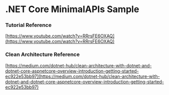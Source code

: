 # .NET Core MinimalAPIs Sample

### Tutorial Reference

[https://www.youtube.com/watch?v=RRrsFE6OXAQ](https://www.youtube.com/watch?v=RRrsFE6OXAQ)

### Clean Architecture Reference

[https://medium.com/dotnet-hub/clean-architecture-with-dotnet-and-dotnet-core-aspnetcore-overview-introduction-getting-started-ec922e53bb97](https://medium.com/dotnet-hub/clean-architecture-with-dotnet-and-dotnet-core-aspnetcore-overview-introduction-getting-started-ec922e53bb97)
